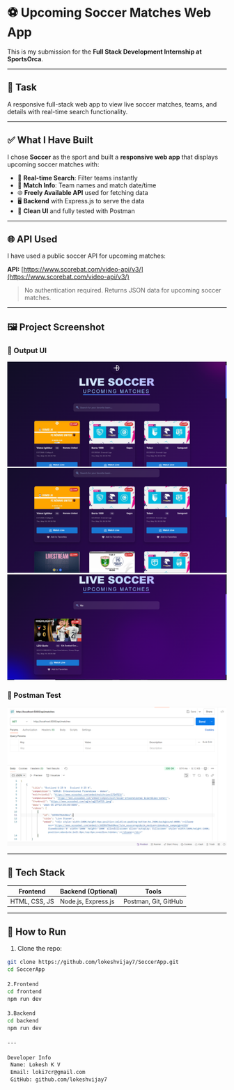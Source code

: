 # ⚽ Upcoming Soccer Matches Web App

This is my submission for the **Full Stack Development Internship at SportsOrca**.

---

## 📝 Task 

A responsive full-stack web app to view live soccer matches, teams, and details with real-time search functionality.


---

## ✅ What I Have Built

I chose **Soccer** as the sport and built a **responsive web app** that displays upcoming soccer matches with:

- 🧠 **Real-time Search**: Filter teams instantly
- 🧾 **Match Info**: Team names and match date/time
- 🌐 **Freely Available API** used for fetching data
- 🖥️ **Backend** with Express.js to serve the data
- 📸 **Clean UI** and fully tested with Postman

---

## 🌐 API Used

I have used a public soccer API for upcoming matches:

**API:** [https://www.scorebat.com/video-api/v3/](https://www.scorebat.com/video-api/v3/)

> No authentication required. Returns JSON data for upcoming soccer matches.

---

## 🖼️ Project Screenshot

### 🎯 Output UI
![UI Output](screenshots/output-1.png)
![UI Output](screenshots/output-2.png)
![UI Output](screenshots/output-3.png)


### 🧪 Postman Test
![Postman Test](postman/test-1.png)

---

## 🚀 Tech Stack

| Frontend | Backend (Optional) | Tools |
|----------|--------------------|-------|
| HTML, CSS, JS | Node.js, Express.js | Postman, Git, GitHub |

---

## 📮 How to Run

1. Clone the repo:
```bash
git clone https://github.com/lokeshvijay7/SoccerApp.git
cd SoccerApp

2.Frontend
cd frontend
npm run dev

3.Backend 
cd backend
npm run dev

---

Developer Info
 Name: Lokesh K V
 Email: loki7cr@gmail.com
 GitHub: github.com/lokeshvijay7
